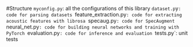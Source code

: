 #Structure
`myconfig.py`: all the configurations of this library
    `dataset.p`y`: code for parsing datasets
    `feature_extraction.py`: code for extracting acoustic features with librosa
    `specaug.py`: code for SpecAugment
    `neural_net.py`: code for building neural networks and training with PyTorch
    `evaluation.py`: code for inference and evaluation
    `tests.py`: unit tests
